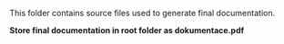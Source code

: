 This folder contains source files used to generate final documentation.

**Store final documentation in root folder as dokumentace.pdf**

